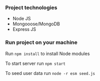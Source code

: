 ### Project technologies

- Node JS
- Mongooose/MongoDB
- Express JS

### Run project on your machine

Run `npm install` to install Node modules

To start server run `npm start`

To seed user data run `node -r esm seed.js`
